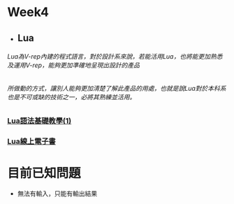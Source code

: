 # Week4

* ## Lua

###### Lua為V-rep內建的程式語言，對於設計系來說，若能活用Lua，也將能更加熟悉及運用V-rep，能夠更加準確地呈現出設計的產品

###### 所做動的方式，讓別人能夠更加清楚了解此產品的用處，也就是說Lua對於本科系也是不可或缺的技術之一，必將其熟練並活用。

### [Lua語法基礎教學\(1\)](https://www.youtube.com/watch?v=T6ZJQMCJkoA&feature=youtu.be)

### [Lua線上電子書](http://www.lua.org/pil/contents.html)

# 目前已知問題

* 無法有輸入，只能有輸出結果



